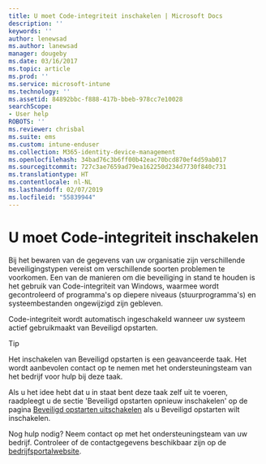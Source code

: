 ```yaml
---
title: U moet Code-integriteit inschakelen | Microsoft Docs
description: ''
keywords: ''
author: lenewsad
ms.author: lanewsad
manager: dougeby
ms.date: 03/16/2017
ms.topic: article
ms.prod: ''
ms.service: microsoft-intune
ms.technology: ''
ms.assetid: 84892bbc-f888-417b-bbeb-978cc7e10028
searchScope:
- User help
ROBOTS: ''
ms.reviewer: chrisbal
ms.suite: ems
ms.custom: intune-enduser
ms.collection: M365-identity-device-management
ms.openlocfilehash: 34bad76c3b6ff00b42eac70bcd870ef4d59ab017
ms.sourcegitcommit: 727c3ae7659ad79ea162250d234d7730f840c731
ms.translationtype: HT
ms.contentlocale: nl-NL
ms.lasthandoff: 02/07/2019
ms.locfileid: "55839944"
---
```

# <a name="you-need-to-enable-code-integrity"></a>U moet Code-integriteit inschakelen

Bij het bewaren van de gegevens van uw organisatie zijn verschillende beveiligingstypen vereist om verschillende soorten problemen te voorkomen. Een van de manieren om die beveiliging in stand te houden is het gebruik van Code-integriteit van Windows, waarmee wordt gecontroleerd of programma's op diepere niveaus (stuurprogramma's) en systeembestanden ongewijzigd zijn gebleven.

Code-integriteit wordt automatisch ingeschakeld wanneer uw systeem actief gebruikmaakt van Beveiligd opstarten.

> [!Tip]
> Het inschakelen van Beveiligd opstarten is een geavanceerde taak. Het wordt aanbevolen contact op te nemen met het ondersteuningsteam van het bedrijf voor hulp bij deze taak.

Als u het idee hebt dat u in staat bent deze taak zelf uit te voeren, raadpleegt u de sectie 'Beveiligd opstarten opnieuw inschakelen' op de pagina [Beveiligd opstarten uitschakelen](https://msdn.microsoft.com/library/windows/hardware/dn898540(v=vs.85).aspx) als u Beveiligd opstarten wilt inschakelen.

Nog hulp nodig? Neem contact op met het ondersteuningsteam van uw bedrijf. Controleer of de contactgegevens beschikbaar zijn op de [bedrijfsportalwebsite](https://go.microsoft.com/fwlink/?linkid=2010980).
